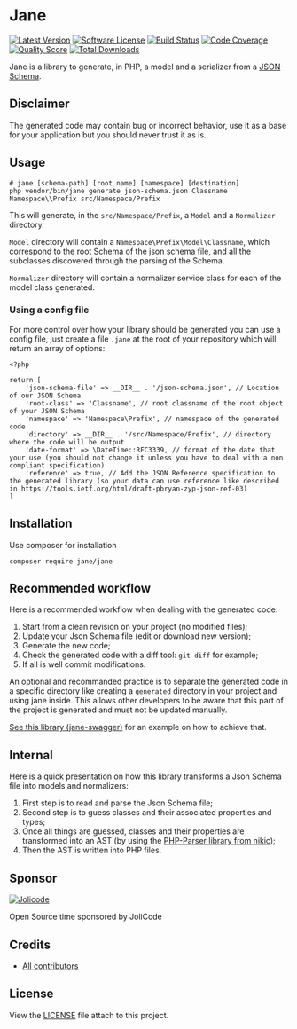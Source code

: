 # Jane


[![Latest Version](https://img.shields.io/github/release/janephp/jane.svg?style=flat-square)](https://github.com/janephp/jane/releases)
[![Software License](https://img.shields.io/badge/license-MIT-brightgreen.svg?style=flat-square)](LICENSE)
[![Build Status](https://img.shields.io/travis/janephp/jane.svg?style=flat-square)](https://travis-ci.org/janephp/jane)
[![Code Coverage](https://img.shields.io/scrutinizer/coverage/g/janephp/jane.svg?style=flat-square)](https://scrutinizer-ci.com/g/janephp/jane)
[![Quality Score](https://img.shields.io/scrutinizer/g/janephp/jane.svg?style=flat-square)](https://scrutinizer-ci.com/g/janephp/jane)
[![Total Downloads](https://img.shields.io/packagist/dt/jane/jane.svg?style=flat-square)](https://packagist.org/packages/jane/jane)

Jane is a library to generate, in PHP, a model and a serializer from a [JSON Schema](http://json-schema.org/).

## Disclaimer

The generated code may contain bug or incorrect behavior, use it as a base for your application but you should never trust it as is.

## Usage

```
# jane [schema-path] [root name] [namespace] [destination]
php vendor/bin/jane generate json-schema.json Classname Namespace\\Prefix src/Namespace/Prefix
```

This will generate, in the `src/Namespace/Prefix`, a `Model` and a `Normalizer` directory.

`Model` directory will contain a `Namespace\Prefix\Model\Classname`, which correspond to the root Schema
of the json schema file, and all the subclasses discovered through the parsing of the Schema.

`Normalizer` directory will contain a normalizer service class for each of the model class generated.

### Using a config file

For more control over how your library should be generated you can use a config file, just create a file `.jane` at the root of your repository
which will return an array of options:

```
<?php

return [
    'json-schema-file' => __DIR__ . '/json-schema.json', // Location of our JSON Schema
    'root-class' => 'Classname', // root classname of the root object of your JSON Schema
    'namespace' => 'Namespace\Prefix', // namespace of the generated code
    'directory' => __DIR__ . '/src/Namespace/Prefix', // directory where the code will be output
    'date-format' => \DateTime::RFC3339, // format of the date that your use (you should not change it unless you have to deal with a non compliant specification)
    'reference' => true, // Add the JSON Reference specification to the generated library (so your data can use reference like described in https://tools.ietf.org/html/draft-pbryan-zyp-json-ref-03)
]
```

## Installation

Use composer for installation

```
composer require jane/jane
```

## Recommended workflow

Here is a recommended workflow when dealing with the generated code:

 1. Start from a clean revision on your project (no modified files);
 2. Update your Json Schema file (edit or download new version);
 3. Generate the new code;
 4. Check the generated code with a diff tool: `git diff` for example;
 5. If all is well commit modifications.

An optional and recommanded practice is to separate the generated code in a specific directory
like creating a `generated` directory in your project and using jane inside. This allows other developers
to be aware that this part of the project is generated and must not be updated manually.

[See this library (jane-swagger)](https://github.com/janephp/openapi) for an example on how to achieve that.

## Internal

Here is a quick presentation on how this library transforms a Json Schema file into models and normalizers:

 1. First step is to read and parse the Json Schema file;
 2. Second step is to guess classes and their associated properties and types;
 3. Once all things are guessed, classes and their properties are transformed into an AST (by using the [PHP-Parser library from nikic](https://github.com/nikic/PHP-Parser));
 4. Then the AST is written into PHP files.

## Sponsor

[![Jolicode](https://jolicode.com/bundles/jolisite/images/logo.svg?19)](https://jolicode.com)

Open Source time sponsored by JoliCode

## Credits

* [All contributors](https://github.com/janephp/jane/graphs/contributors)

## License

View the [LICENSE](LICENSE) file attach to this project.
